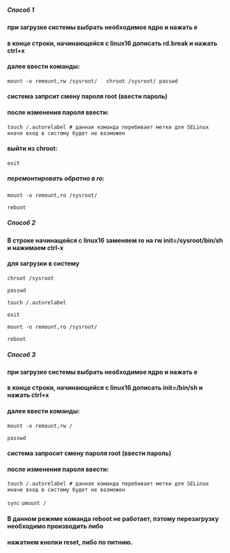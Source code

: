 ##### Способ 1

#### при загрузке системы выбрать необходимое ядро и нажать e
#### в конце строки, начинающейся с linux16 дописать rd.break и нажать ctrl+x

#### далее ввести команды:

`mount -o remount,rw /sysroot/  
chroot /sysroot/
passwd`
#### система запрсит смену пароля root (ввести пароль)  

#### после изменения пароля ввести:

`touch /.autorelabel # данная команда перебивает метки для SELinux иначе вход
			в систему будет не возможен`

#### выйти из chroot:
`exit`

##### перемонтировать обратно в ro:
`mount -o remount,ro /sysroot/`

`reboot`

##### Способ 2

#### В строке начинащейся с linux16 заменяем ro на rw init=/sysroot/bin/sh и нажимаем сtrl-x
#### для загрузки в систему

`chroot /sysroot`

`passwd`

`touch /.autorelabel`

`exit`

`mount -o remount,ro /sysroot/`

`reboot`

##### Способ 3

#### при загрузке системы выбрать необходимое ядро и нажать e
#### в конце строки, начинающейся с linux16 дописать init=/bin/sh и нажать ctrl+x

#### далее ввести команды:

`mount -o remount,rw /`

`passwd`
#### система запросит смену пароля root (ввести пароль)

#### после изменения пароля ввести:

`touch /.autorelabel # данная команда перебивает метки для SELinux иначе вход
			в систему будет не возможен`

`sync`
`umount /`

#### В данном режиме команда reboot не работает, пэтому перезагрузку необходимо производить либо
#### нажатием кнопки reset,  либо по питнию. 
